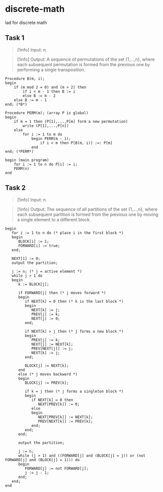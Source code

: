 # discrete-math

lad for discrete math

## Task 1

> [!info] Input:
> n.

> [!info] Output:
> A sequence of permutations of the set {1,...,n}, where each subsequent permutation is formed from the previous one by performing a single transposition.

```pseudo code
Procedure B(m, i);
begin
    if (m mod 2 = 0) and (m > 2) then
        if i < m - 1 then B := i
        else B := m - 2
    else B := m - 1
end; (*B*)

Procedure PERM(m); (array P is global)
begin
    if m = 1 then (P[1],...,P[m] form a new permutation)
        write (P[1],...,P[n])
    else
        for i := 1 to m do
            begin PERM(m - 1);
                if i < m then P[B(m, i)] :=: P[m]
            end
end; (*PERM*)

begin (main program)
    for i := 1 to n do P[i] := i;
    PERM(n)
end
```

## Task 2

> [!info] Input:
> n.

> [!info] Output:
> The sequence of all partitions of the set {1,...,n}, where each subsequent partition is formed from the previous one by moving a single element to a different block.

```pseudo code
begin
   for i := 1 to n do (* place i in the first block *)
   begin
      BLOCK[i] := 1;
      FORWARD[i] := true;
   end;

   NEXT[1] := 0;
   output the partition;

   j := n; (* j = active element *)
   while j > 1 do
   begin
      k := BLOCK[j];
      
      if FORWARD[j] then (* j moves forward *)
      begin
         if NEXT[k] = 0 then (* k is the last block *)
         begin
            NEXT[k] := j;
            PREV[j] := k;
            NEXT[j] := 0;
         end;
         
         if NEXT[k] > j then (* j forms a new block *)
         begin
            PREV[j] := k;
            NEXT[j] := NEXT[k];
            PREV[NEXT[j]] := j;
            NEXT[k] := j;
         end;
         
         BLOCK[j] := NEXT[k];
      end
      else (* j moves backward *)
      begin
         BLOCK[j] := PREV[k];
         
         if k = j then (* j forms a singleton block *)
         begin
            if NEXT[k] = 0 then
               NEXT[PREV[k]] := 0;
            else
            begin
               NEXT[PREV[k]] := NEXT[k];
               PREV[NEXT[k]] := PREV[k];
            end;
         end;
      end;
      
      output the partition;
      
      j := n;
      while (j > 1) and ((FORWARD[j] and (BLOCK[j] = j)) or (not FORWARD[j] and (BLOCK[j] = 1))) do
      begin
         FORWARD[j] := not FORWARD[j];
         j := j - 1;
      end;
   end;
end
```
